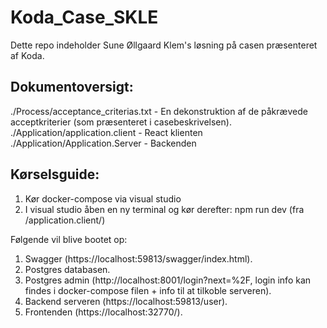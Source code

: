 # Koda_Case_SKLE
Dette repo indeholder Sune Øllgaard Klem's løsning på casen præsenteret af Koda. 

## Dokumentoversigt:
./Process/acceptance_criterias.txt - En dekonstruktion af de påkrævede acceptkriterier (som præsenteret i casebeskrivelsen).
./Application/application.client - React klienten 
./Application/Application.Server - Backenden

## Kørselsguide:
1) Kør docker-compose via visual studio 
2) I visual studio åben en ny terminal og kør derefter: npm run dev (fra /application.client/)

Følgende vil blive bootet op:
1) Swagger (https://localhost:59813/swagger/index.html).
2) Postgres databasen.
3) Postgres admin (http://localhost:8001/login?next=%2F, login info kan findes i docker-compose filen + info til at tilkoble serveren).
4) Backend serveren (https://localhost:59813/user).
5) Frontenden (https://localhost:32770/).


